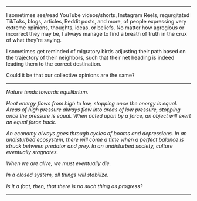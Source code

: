 ***
I sometimes see/read YouTube videos/shorts, Instagram Reels, regurgitated TikToks, blogs, articles, Reddit posts, and more, of people expressing very extreme opinions, thoughts, ideas, or beliefs. No matter how agregious or incorrect they may be, I always manage to find a breath of truth in the crux of what they're saying. 

I sometimes get reminded of migratory birds adjusting their path based on the trajectory of their neighbors, such that their net heading is indeed leading them to the correct destination. 

Could it be that our collective opinions are the same?
***
*Nature tends towards equilibrium.* 

*Heat energy flows from high to low, stopping once the energy is equal.*
*Areas of high pressure always flow into areas of low pressure, stopping once the pressure is equal.*
*When acted upon by a force, an object will exert an equal force back.*

*An economy always goes through cycles of booms and depressions.*
*In an undisturbed ecosystem, there will come a time when a perfect balance is struck between predator and prey.*
*In an undisturbed society, culture eventually stagnates.*

*When we are alive, we must eventually die.*

*In a closed system, all things will stabilize.*

*Is it a fact, then, that there is no such thing as progress?* 
***
